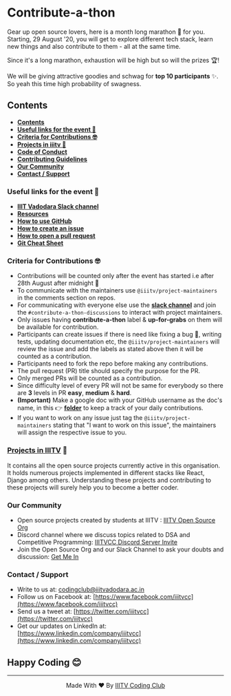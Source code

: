 # Contribute-a-thon
Gear up open source lovers, here is a month long marathon :runner: for you. Starting, 29 August '20, you will get to explore different tech stack, learn new things and also contribute to them - all at the same time.

Since it's a long marathon, exhaustion will be high but so will the prizes 🏆!

We will be giving attractive goodies and schwag for __top 10 participants__ :sparkles:. So yeah this time high probability of swagness.

## Contents
- __[Contents](#contents)__
- __[Useful links for the event 🔗](#useful-links-for-the-event-)__
- __[Criteria for Contributions 🤓](#criteria-for-contributions-)__
- __[Projects in iiitv 📘](#projects-in-iiitv-)__
- __[Code of Conduct](CODE_OF_CONDUCT.md)__
- __[Contributing Guidelines](CONTRIBUTING.md)__
- __[Our Community](#our-community)__
- __[Contact / Support](#contact--support)__

### Useful links for the event 🔗
- __[IIIT Vadodara Slack channel](https://join.slack.com/t/iiitvadodara/shared_invite/zt-gx92qvc2-X_NREKMxP6f7DlyZuxzM_g)__
- __[Resources](github.com/iiitv/resources)__
- __[How to use GitHub](https://guides.github.com/activities/hello-world/)__
- __[How to create an issue](https://docs.github.com/en/github/managing-your-work-on-github/creating-an-issue)__
- __[How to open a pull request](https://guides.github.com/activities/hello-world/#pr)__
- __[Git Cheat Sheet](https://education.github.com/git-cheat-sheet-education.pdf)__

### Criteria for Contributions 🤓
- Contributions will be counted only after the event has started i.e after 28th August after midnight :new_moon_with_face:
- To communicate with the maintainers use `@iiitv/project-maintainers` in the comments section on repos.
- For communicating with everyone else use the __[slack channel](https://join.slack.com/t/iiitvadodara/shared_invite/zt-gx92qvc2-X_NREKMxP6f7DlyZuxzM_g)__  and join the `#contribute-a-thon-discussions` to interact with project maintainers.
- Only issues having **contribute-a-thon** label & **up-for-grabs** on them will be available for contribution.
- Participants can create issues if there is need like fixing a bug :bug:, writing tests, updating documentation etc, the `@iiitv/project-maintainers` will review the issue and add the labels as stated above then it will be counted as a contribution.
- Participants need to fork the repo before making any contributions.
- The pull request (PR) title should specify the purpose for the PR.
- Only merged PRs will be counted as a contribution.
- Since difficulty level of every PR will not be same for everybody so there are __3__ levels in PR __easy__, __medium__ & __hard__.
- __(Important)__ Make a google doc with your GitHub username as the doc's name, in this 👉 __[folder](https://drive.google.com/drive/folders/14n37FHdQjqHRmwb8m3Jnz5haV4_k0vvz?usp=sharing)__ to keep a track of your daily contributions. 
- If you want to work on any issue just tag the `@iiitv/project-maintainers` stating that "I want to work on this issue", the maintainers will assign the respective issue to you.

### [Projects in IIITV](https://github.com/iiitv/resources/blob/master/repos.md) 📘

It contains all the open source projects currently active in this organisation. It holds numerous projects implemented in different stacks like React, Django among others.
Understanding these projects and contributing to these projects will surely help you to become a better coder.

### Our Community

- Open source projects created by students at IIITV : [IIITV Open Source Org](https://github.com/iiitv)
- Discord channel where we discuss topics related to DSA and Competitive Programming: [IIITVCC Discord Server Invite](https://discord.gg/pUPbVHF)
- Join the Open Source Org and our Slack Channel to ask your doubts and discussion: [Get Me In](https://getmein.glitch.me/)

### Contact / Support

- Write to us at: [codingclub@iiitvadodara.ac.in](mailto:codingclub@iiitvadodara.ac.in)
- Follow us on Facebook at: [https://www.facebook.com/iiitvcc](https://www.facebook.com/iiitvcc)
- Send us a tweet at: [https://twitter.com/iiitvcc](https://twitter.com/iiitvcc)
- Get our updates on LinkedIn at: [https://www.linkedin.com/company/iiitvcc](https://www.linkedin.com/company/iiitvcc)

## Happy Coding 😊

  ***

<p align='center'>Made With ❤️ By <a href="https://github/iiitv">IIITV Coding Club</a></p>



